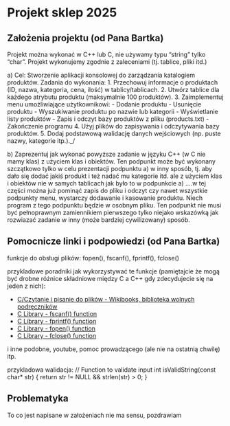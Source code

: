 # Projekt sklep 2025

## Założenia projektu (od Pana Bartka)

Projekt można wykonać w C++ lub C, nie używamy typu “string” tylko “char”. Projekt wykonujemy zgodnie z zaleceniami (tj. tablice, pliki itd.)

a) Cel: Stworzenie aplikacji konsolowej do zarządzania katalogiem produktów.
Zadania do wykonania: 1. Przechowuj informacje o produktach (ID, nazwa, kategoria, cena, ilość) w tablicy/tablicach. 2. Utwórz tablice dla każdego atrybutu produktu (maksymalnie 100 produktów). 3. Zaimplementuj menu umożliwiające użytkownikowi: - Dodanie produktu - Usunięcie produktu - Wyszukiwanie produktu po nazwie lub kategorii - Wyświetlanie listy produktów - Zapis i odczyt bazy produktów z pliku (products.txt) - Zakończenie programu 4. Użyj plików do zapisywania i odczytywania bazy produktów. 5. Dodaj podstawową walidację danych wejściowych (np. puste nazwy, kategorie itp.).\_/

b) Zaprezentuj jak wykonać powyższe zadanie w języku C++ (w C nie mamy klas) z użyciem klas i obiektów. Ten podpunkt może być wykonany szczątkowo tylko w celu prezentacji podpunktu a) w inny sposób, tj. aby dało się dodać jakiś produkt i też nadać mu kategorie itd. ale z użyciem klas i obiektów nie w samych tablicach jak było to w podpunkcie a) ….w tej części można już pominąć zapis do pliku i odczyt czy nawet wszystkie podpunkty menu, wystarczy dodawanie i kasowanie produktu. Niech program z tego podpunktu będzie w osobnym pliku. Ten podpunkt nie musi być pełnoprawnym zamiennikiem pierwszego tylko niejako wskazówką jak rozwiazać zadanie w inny (może bardziej cywilizowany) sposób.

## Pomocnicze linki i podpowiedzi (od Pana Bartka)

funkcje do obsługi plików: fopen(), fscanf(), fprintf(), fclose()

przykladowe poradniki jak wykorzystywać te funkcje (pamiętajcie że mogą być drobne różnice składniowe między C a C++ gdy zdecydujecie się na jeden z nich):

-   [C/Czytanie i pisanie do plików - Wikibooks, biblioteka wolnych podręczników](https://pl.wikibooks.org/wiki/C/Czytanie_i_pisanie_do_plik%C3%B3w)
-   [C Library - fscanf() function](https://www.tutorialspoint.com/c_standard_library/c_function_fscanf.htm)
-   [C Library - fprintf() function](https://www.tutorialspoint.com/c_standard_library/c_function_fprintf.htm)
-   [C Library - fopen() function](https://www.tutorialspoint.com/c_standard_library/c_function_fopen.htm)
-   [C Library - fclose() function](https://www.tutorialspoint.com/c_standard_library/c_function_fclose.htm)

i inne podobne, youtube, pomoc prowadzącego (ale nie na ostatnią chwilę) itp.

przykladowa walidacja:
// Function to validate input
int isValidString(const char\* str) {
return str != NULL && strlen(str) > 0;
}

## Problematyka

To co jest napisane w założeniach nie ma sensu, pozdrawiam
